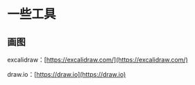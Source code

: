 # 一些工具

## 画图

excalidraw：[https://excalidraw.com/](https://excalidraw.com/)

draw.io：[https://draw.io](https://draw.io)

